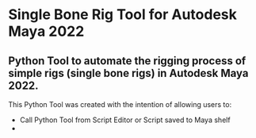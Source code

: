 # Single Bone Rig Tool for Autodesk Maya 2022

## Python Tool to automate the rigging process of simple rigs (single bone rigs) in Autodesk Maya 2022.

This Python Tool was created with the intention of allowing users to:

* Call Python Tool from Script Editor or Script saved to Maya shelf
* 